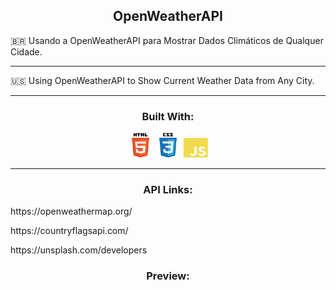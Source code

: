 <h2 align="center">OpenWeatherAPI</h2>


🇧🇷 Usando a OpenWeatherAPI para Mostrar Dados Climáticos de Qualquer Cidade.

---

🇺🇸 Using OpenWeatherAPI to Show Current Weather Data from Any City.

---
<h3 align="center">Built With:</h3>

<div align="center">
  <img src="https://raw.githubusercontent.com/devicons/devicon/master/icons/html5/html5-original-wordmark.svg" alt="html5" width="40" height="40"/> 
  <img src="https://raw.githubusercontent.com/devicons/devicon/master/icons/css3/css3-original-wordmark.svg" alt="css3" width="40" height="40"/> 
  <img alt="JS" height="32" width="40" src="https://raw.githubusercontent.com/devicons/devicon/master/icons/javascript/javascript-plain.svg">
</div>

---
<h3 align="center">API Links:</h3>
<p>https://openweathermap.org/</p>
<p>https://countryflagsapi.com/</p>
<p>https://unsplash.com/developers</p>

<h3 align="center"> Preview: </h3>
